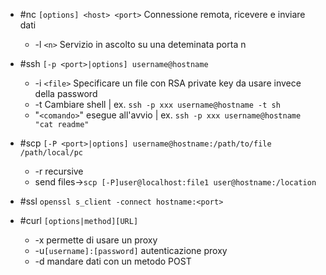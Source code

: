 - #nc `[options] <host> <port>` Connessione remota, ricevere e inviare dati
	- -l `<n>` Servizio in ascolto su una deteminata porta n
	
- #ssh `[-p <port>|options] username@hostname`
	- -i `<file>` Specificare un file con RSA private key da usare invece della password
	- -t Cambiare shell | ex. `ssh -p xxx username@hostname -t sh`
	- "`<comando>`" esegue all'avvio | ex. `ssh -p xxx username@hostname "cat readme"`
	
- #scp `[-P <port>|options] username@hostname:/path/to/file /path/local/pc`
	- -r recursive
	- send files->`scp [-P]user@localhost:file1 user@hostname:/location`
	
- #ssl `openssl s_client -connect hostname:<port>`
- #curl `[options|method][URL]`
	- -x permette di usare un proxy
	- -u`[username]:[password]` autenticazione proxy
	- -d mandare dati con un metodo POST
